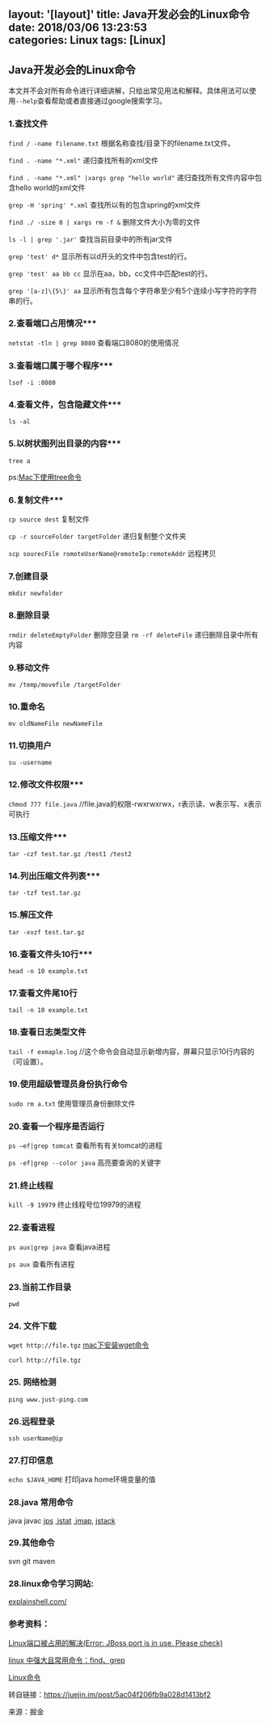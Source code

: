 layout: '[layout]'
title: Java开发必会的Linux命令
date: 2018/03/06 13:23:53  
categories: Linux
tags: [Linux]
---
## Java开发必会的Linux命令

本文并不会对所有命令进行详细讲解，只给出常见用法和解释。具体用法可以使用`--help`查看帮助或者直接通过google搜索学习。

### 1.查找文件

`find / -name filename.txt` 根据名称查找/目录下的filename.txt文件。

`find . -name "*.xml"` 递归查找所有的xml文件

`find . -name "*.xml" |xargs grep "hello world"` 递归查找所有文件内容中包含hello world的xml文件

`grep -H 'spring' *.xml` 查找所以有的包含spring的xml文件

`find ./ -size 0 | xargs rm -f &` 删除文件大小为零的文件

`ls -l | grep '.jar'` 查找当前目录中的所有jar文件

`grep 'test' d*` 显示所有以d开头的文件中包含test的行。

`grep 'test' aa bb cc` 显示在aa，bb，cc文件中匹配test的行。

`grep '[a-z]\{5\}' aa` 显示所有包含每个字符串至少有5个连续小写字符的字符串的行。

### 2.查看端口占用情况***

`netstat -tln | grep 8080` 查看端口8080的使用情况

### 3.查看端口属于哪个程序***

`lsof -i :8080`

### 4.查看文件，包含隐藏文件***

`ls -al`

### 5.以树状图列出目录的内容***

`tree a`

ps:[Mac下使用tree命令](https://link.juejin.im/?target=http%3A%2F%2Fwww.hollischuang.com%2Farchives%2F546)

### 6.复制文件***

`cp source dest` 复制文件

`cp -r sourceFolder targetFolder` 递归复制整个文件夹

`scp sourecFile romoteUserName@remoteIp:remoteAddr` 远程拷贝

### 7.创建目录

`mkdir newfolder`

### 8.删除目录

`rmdir deleteEmptyFolder` 删除空目录 `rm -rf deleteFile` 递归删除目录中所有内容

### 9.移动文件

`mv /temp/movefile /targetFolder`

### 10.重命名

`mv oldNameFile newNameFile`

### 11.切换用户

`su -username`

### 12.修改文件权限***

`chmod 777 file.java` //file.java的权限-rwxrwxrwx，r表示读、w表示写、x表示可执行

### 13.压缩文件***

`tar -czf test.tar.gz /test1 /test2`

### 14.列出压缩文件列表***

`tar -tzf test.tar.gz`

### 15.解压文件

`tar -xvzf test.tar.gz`

### 16.查看文件头10行***

`head -n 10 example.txt`

### 17.查看文件尾10行

`tail -n 10 example.txt`

### 18.查看日志类型文件

`tail -f exmaple.log` //这个命令会自动显示新增内容，屏幕只显示10行内容的（可设置）。

### 19.使用超级管理员身份执行命令

`sudo rm a.txt` 使用管理员身份删除文件

### 20.查看一个程序是否运行

`ps –ef|grep tomcat` 查看所有有关tomcat的进程

`ps -ef|grep --color java` 高亮要查询的关键字

### 21.终止线程

`kill -9 19979` 终止线程号位19979的进程

### 22.查看进程

`ps aux|grep java` 查看java进程

`ps aux` 查看所有进程

### 23.当前工作目录

`pwd`

### 24. 文件下载

`wget http://file.tgz` [mac下安装wget命令](https://link.juejin.im/?target=http%3A%2F%2Fwww.hollischuang.com%2Farchives%2F548)

`curl http://file.tgz`

### 25. 网络检测

`ping www.just-ping.com`

### 26.远程登录

`ssh userName@ip`

### 27.打印信息

`echo $JAVA_HOME` 打印java home环境变量的值

### 28.java 常用命令

java javac [jps](https://link.juejin.im/?target=http%3A%2F%2Fwww.hollischuang.com%2Farchives%2F105) ,[jstat](https://link.juejin.im/?target=http%3A%2F%2Fwww.hollischuang.com%2Farchives%2F481) ,[jmap](https://link.juejin.im/?target=http%3A%2F%2Fwww.hollischuang.com%2Farchives%2F303), [jstack](https://link.juejin.im/?target=http%3A%2F%2Fwww.hollischuang.com%2Farchives%2F110)

### 29.其他命令

svn git maven

### 28.linux命令学习网站:

[explainshell.com/](https://link.juejin.im/?target=http%3A%2F%2Fexplainshell.com%2F)

### 参考资料：

[Linux端口被占用的解决(Error: JBoss port is in use. Please check)](https://link.juejin.im/?target=http%3A%2F%2Fwww.hollischuang.com%2Farchives%2F239)

[linux 中强大且常用命令：find、grep](https://link.juejin.im/?target=https%3A%2F%2Flinux.cn%2Farticle-1672-1.html)

[Linux命令](https://link.juejin.im/?target=http%3A%2F%2Fblog.csdn.net%2Ftianshijianbing1989%2Farticle%2Fdetails%2F40780463)


转自链接：https://juejin.im/post/5ac04f206fb9a028d1413bf2

来源：掘金
